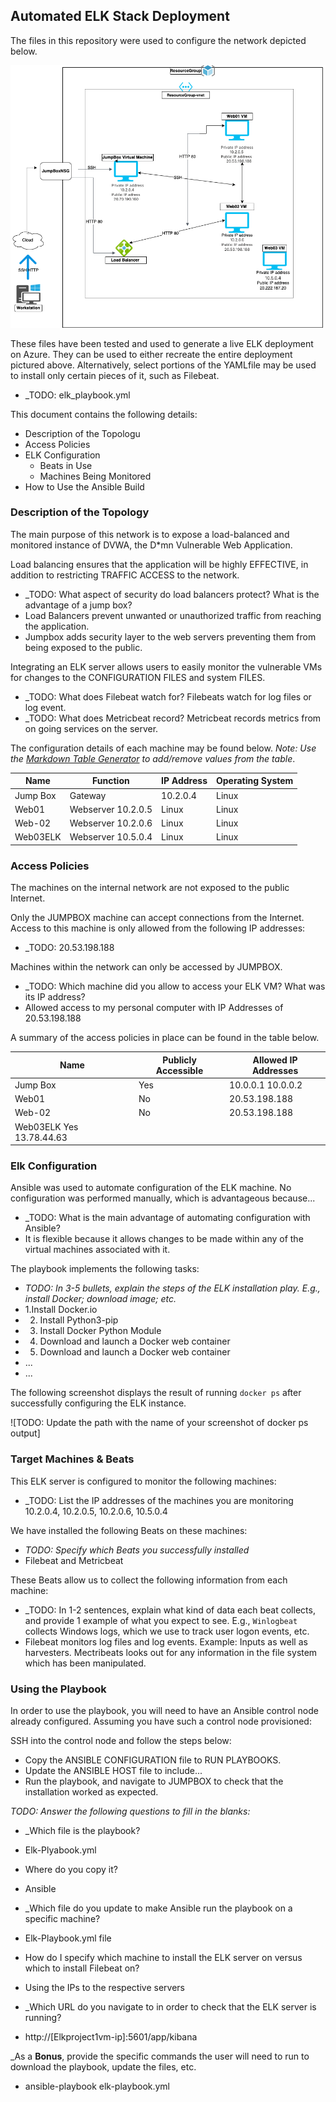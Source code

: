 ## Automated ELK Stack Deployment

The files in this repository were used to configure the network depicted below.

![Azure Map](https://github.com/ChaylahP/Chayla-Repository-Magic/blob/main/13-ELK%20Project/Diagrams/Azure%20Diagram.drawio.png)

These files have been tested and used to generate a live ELK deployment on Azure. They can be used to either recreate the entire deployment pictured above. Alternatively, select portions of the YAMLfile may be used to install only certain pieces of it, such as Filebeat.

  - _TODO: elk_playbook.yml
  
This document contains the following details:
- Description of the Topologu
- Access Policies
- ELK Configuration
  - Beats in Use
  - Machines Being Monitored
- How to Use the Ansible Build


### Description of the Topology

The main purpose of this network is to expose a load-balanced and monitored instance of DVWA, the D*mn Vulnerable Web Application.

Load balancing ensures that the application will be highly EFFECTIVE, in addition to restricting TRAFFIC ACCESS to the network.
- _TODO: What aspect of security do load balancers protect? What is the advantage of a jump box?
- Load Balancers prevent unwanted or unauthorized traffic from reaching the application. 
- Jumpbox adds security layer to the web servers preventing them from being exposed to the public.

Integrating an ELK server allows users to easily monitor the vulnerable VMs for changes to the CONFIGURATION FILES and system FILES.
- _TODO: What does Filebeat watch for? Filebeats watch for log files or log event.
- _TODO: What does Metricbeat record? Metricbeat records metrics from on going services on the server.

The configuration details of each machine may be found below.
_Note: Use the [Markdown Table Generator](http://www.tablesgenerator.com/markdown_tables) to add/remove values from the table_.

| Name     | Function | IP Address | Operating System |
|----------|----------|------------|------------------|
| Jump Box | Gateway  | 10.2.0.4   | Linux            |Linux  
| Web01    |Webserver   10.2.0.5   | Linux            |Linux                    
| Web-02   |Webserver   10.2.0.6   | Linux            |Linux                    
| Web03ELK |Webserver   10.5.0.4   | Linux            |Linux                    

### Access Policies

The machines on the internal network are not exposed to the public Internet. 

Only the JUMPBOX machine can accept connections from the Internet. Access to this machine is only allowed from the following IP addresses:
- _TODO: 20.53.198.188

Machines within the network can only be accessed by JUMPBOX.
- _TODO: Which machine did you allow to access your ELK VM? What was its IP address?
- Allowed access to my personal computer with IP Addresses of 20.53.198.188

A summary of the access policies in place can be found in the table below.

| Name     | Publicly Accessible | Allowed IP Addresses |
|----------|---------------------|----------------------|
| Jump Box | Yes              | 10.0.0.1 10.0.0.2    
| Web01    | No               | 20.53.198.188                    
| Web-02   | No               | 20.53.198.188
| Web03ELK   Yes                13.78.44.63


### Elk Configuration

Ansible was used to automate configuration of the ELK machine. No configuration was performed manually, which is advantageous because...
- _TODO: What is the main advantage of automating configuration with Ansible?
- It is flexible because it allows changes to be made within any of the virtual machines associated with it.

The playbook implements the following tasks:
- _TODO: In 3-5 bullets, explain the steps of the ELK installation play. E.g., install Docker; download image; etc._
- 1.Install Docker.io
- 2. Install Python3-pip
- 3. Install Docker Python Module 
- 4. Download and launch a Docker web container 
- 5. Download and launch a Docker web container 
- ...
- ...

The following screenshot displays the result of running `docker ps` after successfully configuring the ELK instance.

![TODO: Update the path with the name of your screenshot of docker ps output]

### Target Machines & Beats
This ELK server is configured to monitor the following machines:
- _TODO: List the IP addresses of the machines you are monitoring
10.2.0.4, 10.2.0.5, 10.2.0.6, 10.5.0.4

We have installed the following Beats on these machines:
- _TODO: Specify which Beats you successfully installed_
- Filebeat and Metricbeat 

These Beats allow us to collect the following information from each machine:
- _TODO: In 1-2 sentences, explain what kind of data each beat collects, and provide 1 example of what you expect to see. E.g., `Winlogbeat` collects Windows logs, which we use to track user logon events, etc.
- Filebeat monitors log files and log events. Example: Inputs as well as harvesters. Mectribeats looks out for any information in the file system which has been manipulated.

### Using the Playbook
In order to use the playbook, you will need to have an Ansible control node already configured. Assuming you have such a control node provisioned: 

SSH into the control node and follow the steps below:
- Copy the ANSIBLE CONFIGURATION file to RUN PLAYBOOKS.
- Update the ANSIBLE HOST file to include...
- Run the playbook, and navigate to JUMPBOX to check that the installation worked as expected.

_TODO: Answer the following questions to fill in the blanks:_
- _Which file is the playbook? 
- Elk-Plyabook.yml 

-  Where do you copy it?
-  Ansible 

- _Which file do you update to make Ansible run the playbook on a specific machine? 
- Elk-Playbook.yml file 

- How do I specify which machine to install the ELK server on versus which to install Filebeat on?
- Using the IPs to the respective servers 

- _Which URL do you navigate to in order to check that the ELK server is running?
- http://[Elkproject1vm-ip]:5601/app/kibana 

_As a **Bonus**, provide the specific commands the user will need to run to download the playbook, update the files, etc.
- ansible-playbook elk-playbook.yml
